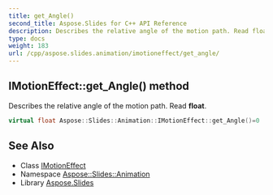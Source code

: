 ```yaml
---
title: get_Angle()
second_title: Aspose.Slides for C++ API Reference
description: Describes the relative angle of the motion path. Read float.
type: docs
weight: 183
url: /cpp/aspose.slides.animation/imotioneffect/get_angle/
---
```

## IMotionEffect::get_Angle() method


Describes the relative angle of the motion path. Read **float**.

```cpp
virtual float Aspose::Slides::Animation::IMotionEffect::get_Angle()=0
```

## See Also

* Class [IMotionEffect](./)
* Namespace [Aspose::Slides::Animation](../)
* Library [Aspose.Slides](../../)